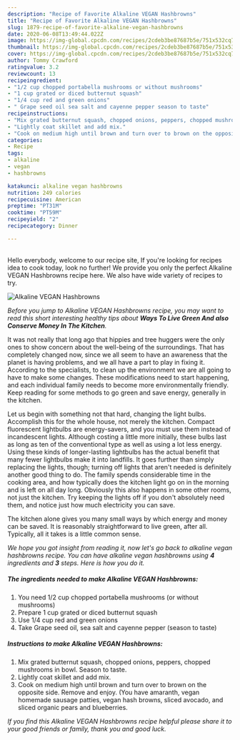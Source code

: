 ```yaml
---
description: "Recipe of Favorite Alkaline VEGAN Hashbrowns"
title: "Recipe of Favorite Alkaline VEGAN Hashbrowns"
slug: 1879-recipe-of-favorite-alkaline-vegan-hashbrowns
date: 2020-06-08T13:49:44.022Z
image: https://img-global.cpcdn.com/recipes/2cdeb3be87687b5e/751x532cq70/alkaline-vegan-hashbrowns-recipe-main-photo.jpg
thumbnail: https://img-global.cpcdn.com/recipes/2cdeb3be87687b5e/751x532cq70/alkaline-vegan-hashbrowns-recipe-main-photo.jpg
cover: https://img-global.cpcdn.com/recipes/2cdeb3be87687b5e/751x532cq70/alkaline-vegan-hashbrowns-recipe-main-photo.jpg
author: Tommy Crawford
ratingvalue: 3.2
reviewcount: 13
recipeingredient:
- "1/2 cup chopped portabella mushrooms or without mushrooms"
- "1 cup grated or diced butternut squash"
- "1/4 cup red and green onions"
- " Grape seed oil sea salt and cayenne pepper season to taste"
recipeinstructions:
- "Mix grated butternut squash, chopped onions, peppers, chopped mushrooms in bowl. Season to taste."
- "Lightly coat skillet and add mix."
- "Cook on medium high until brown and turn over to brown on the opposite side. Remove and enjoy. (You have amaranth, vegan homemade sausage patties, vegan hash browns, sliced avocado, and sliced organic pears and blueberries."
categories:
- Recipe
tags:
- alkaline
- vegan
- hashbrowns

katakunci: alkaline vegan hashbrowns 
nutrition: 249 calories
recipecuisine: American
preptime: "PT31M"
cooktime: "PT59M"
recipeyield: "2"
recipecategory: Dinner

---
```

<br>
Hello everybody, welcome to our recipe site, If you're looking for recipes idea to cook today, look no further! We provide you only the perfect Alkaline VEGAN Hashbrowns recipe here. We also have wide variety of recipes to try.
<br>


![Alkaline VEGAN Hashbrowns](https://img-global.cpcdn.com/recipes/2cdeb3be87687b5e/751x532cq70/alkaline-vegan-hashbrowns-recipe-main-photo.jpg)

<i>Before you jump to Alkaline VEGAN Hashbrowns recipe, you may want to read this short interesting healthy tips about 
<strong>Ways To Live Green And also Conserve Money In The Kitchen</strong>.</i>
</br>

It was not really that long ago that hippies and tree huggers were the only ones to show concern about the well-being of the surroundings. That has completely changed now, since we all seem to have an awareness that the planet is having problems, and we all have a part to play in fixing it. According to the specialists, to clean up the environment we are all going to have to make some changes. These modifications need to start happening, and each individual family needs to become more environmentally friendly. Keep reading for some methods to go green and save energy, generally in the kitchen.

Let us begin with something not that hard, changing the light bulbs. Accomplish this for the whole house, not merely the kitchen. Compact fluorescent lightbulbs are energy-savers, and you must use them instead of incandescent lights. Although costing a little more initially, these bulbs last as long as ten of the conventional type as well as using a lot less energy. Using these kinds of longer-lasting lightbulbs has the actual benefit that many fewer lightbulbs make it into landfills. It goes further than simply replacing the lights, though; turning off lights that aren't needed is definitely another good thing to do. The family spends considerable time in the cooking area, and how typically does the kitchen light go on in the morning and is left on all day long. Obviously this also happens in some other rooms, not just the kitchen. Try keeping the lights off if you don't absolutely need them, and notice just how much electricity you can save.

The kitchen alone gives you many small ways by which energy and money can be saved. It is reasonably straightforward to live green, after all. Typically, all it takes is a little common sense.


<i>We hope you got insight from reading it, now let's go back to alkaline vegan hashbrowns recipe. You can have alkaline vegan hashbrowns using <strong>4</strong> ingredients and <strong>3</strong> steps. Here is how you do it.
</i>

##### The ingredients needed to make Alkaline VEGAN Hashbrowns:

1. You need 1/2 cup chopped portabella mushrooms (or without mushrooms)
1. Prepare 1 cup grated or diced butternut squash
1. Use 1/4 cup red and green onions
1. Take  Grape seed oil, sea salt and cayenne pepper (season to taste)


##### Instructions to make Alkaline VEGAN Hashbrowns:

1. Mix grated butternut squash, chopped onions, peppers, chopped mushrooms in bowl. Season to taste.
1. Lightly coat skillet and add mix.
1. Cook on medium high until brown and turn over to brown on the opposite side. Remove and enjoy. (You have amaranth, vegan homemade sausage patties, vegan hash browns, sliced avocado, and sliced organic pears and blueberries.


<i>If you find this Alkaline VEGAN Hashbrowns recipe helpful please share it to your good friends or family, thank you and good luck.</i>
